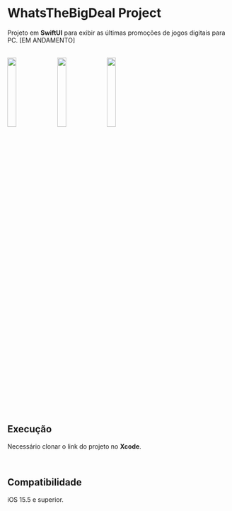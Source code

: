 # WhatsTheBigDeal Project

Projeto em **SwiftUI** para exibir as últimas promoções de jogos digitais para PC. [EM ANDAMENTO]

<br>

<div align="left">
<img src="https://user-images.githubusercontent.com/41010243/208215897-2a18907a-4081-46b5-82bc-4ce419717c42.png" width="20%">
&nbsp;
<img src="https://user-images.githubusercontent.com/41010243/208216037-d0d48cd4-598d-4f88-9c16-5578179fa9c3.png" width="20%">
&nbsp;
<img src="https://user-images.githubusercontent.com/41010243/208216145-d8040cf0-90b1-4dce-89ab-1364d92ce434.png" width="20%">
</div>

<br>

## Execução

Necessário clonar o link do projeto no **Xcode**.

<br>

## Compatibilidade

iOS 15.5 e superior.

